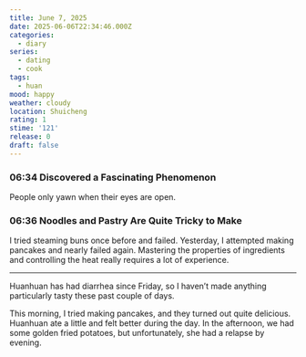 ```yaml
---
title: June 7, 2025
date: 2025-06-06T22:34:46.000Z
categories:
  - diary
series:
  - dating
  - cook
tags:
  - huan
mood: happy
weather: cloudy
location: Shuicheng
rating: 1
stime: '121'
release: 0
draft: false
---
```


### 06:34 Discovered a Fascinating Phenomenon  

People only yawn when their eyes are open.  

### 06:36 Noodles and Pastry Are Quite Tricky to Make  

I tried steaming buns once before and failed. Yesterday, I attempted making pancakes and nearly failed again. Mastering the properties of ingredients and controlling the heat really requires a lot of experience.  

----  
Huanhuan has had diarrhea since Friday, so I haven’t made anything particularly tasty these past couple of days.  

This morning, I tried making pancakes, and they turned out quite delicious. Huanhuan ate a little and felt better during the day. In the afternoon, we had some golden fried potatoes, but unfortunately, she had a relapse by evening. 